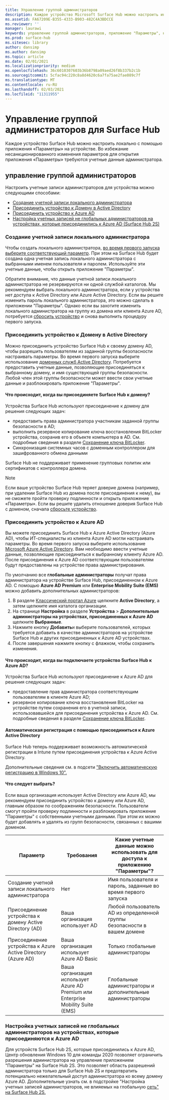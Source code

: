 ```yaml
---
title: Управление группой администраторов
description: Каждое устройство Microsoft Surface Hub можно настроить индивидуально, открыв приложение "Параметры" на устройстве.
ms.assetid: FA67209E-B355-4333-B903-482C4A3BDCCE
ms.reviewer: ''
manager: laurawi
keywords: управление группой администраторов, приложение "Параметры", настройка Surface Hub
ms.prod: surface-hub
ms.sitesec: library
author: dansimp
ms.author: dansimp
ms.topic: article
ms.date: 02/01/2021
ms.localizationpriority: medium
ms.openlocfilehash: 36c6010307603b36b8798a09aed26f8b337b2c1b
ms.sourcegitcommit: 5cfac94c220c8a8d4620c6a7fa75ae2fae089c7f
ms.translationtype: MT
ms.contentlocale: ru-RU
ms.lasthandoff: 02/03/2021
ms.locfileid: "11311955"
---
```

# Управление группой администраторов для Surface Hub


Каждое устройство Surface Hub можно настроить локально с помощью приложения «Параметры» на устройстве. Во избежание несанкционированного изменения параметров для открытия приложения «Параметры» требуются учетные данные администратора.


## управление группой администраторов

Настроить учетные записи администраторов для устройства можно следующими способами:

- [Создание учетной записи локального администратора](#create-a-local-admin-account)
- [Присоединить устройство к Домену в Active Directory](#domain-join-the-device-to-active-directory)
- [Присоединить устройство к Azure AD](#azure-ad-join-the-device)
- [Настройка учетных записей не глобальных администраторов на устройствах, которые присоединились к Azure AD (Surface Hub 2S)](#configure-non-global-admin-accounts-on-azure-ad-joined-devices)


### Создание учетной записи локального администратора

Чтобы создать локального администратора, [во время первого запуска выберите соответствующий параметр](first-run-program-surface-hub.md#use-a-local-admin). При этом на Surface Hub будет создана одна учетная запись локального администратора с выбранными именем пользователя и паролем. Используйте эти учетные данные, чтобы открыть приложение "Параметры".

Обратите внимание, что данные учетной записи локального администратора не резервируются ни одной службой каталогов. Мы рекомендуем выбрать локального администратора, если у устройства нет доступа к Active Directory или Azure Active Directory. Если вы решите изменить пароль локального администратора, это можно сделать в приложении "Параметры". Однако если вы захотите изменить локального администратора на группу из домена или клиента Azure AD, потребуется [сбросить устройство](device-reset-surface-hub.md) и снова выполнить процедуру первого запуска.

### Присоединить устройство к Домену в Active Directory

Можно присоединить устройство Surface Hub к своему домену AD, чтобы разрешить пользователям из заданной группы безопасности настраивать параметры. Во время первого запуска выберите использование [доменных служб Active Directory](first-run-program-surface-hub.md#use-active-directory-domain-services). Потребуется предоставить учетные данные, позволяющие присоединяться к выбранному домену, и имя существующей группы безопасности. Любой член этой группы безопасности может ввести свои учетные данные и разблокировать приложение "Параметры".

#### Что происходит, когда вы присоединяете Surface Hub к домену?
Устройства Surface Hub используют присоединение к домену для решения следующих задач:
- предоставить права администратора участникам заданной группы безопасности в AD;
- выполнить резервное копирование ключа восстановления BitLocker устройства, сохранив его в объекте компьютера в AD. См. подробные сведения в разделе [Сохранение ключа BitLocker](save-bitlocker-key-surface-hub.md).
- Синхронизация системных часов с доменным контроллером для зашифрованного обмена данными

Surface Hub не поддерживает применение групповых политик или сертификатов с контроллера домена.

> [!NOTE]
> Если ваше устройство Surface Hub теряет доверие домена (например, при удалении Surface Hub из домена после присоединения к нему), вы не сможете пройти проверку подлинности и открыть приложение «Параметры». Если вы решите удалить отношение доверия Surface Hub с доменом, сначала [сбросьте устройство](device-reset-surface-hub.md).


### Присоединить устройство к Azure AD

Вы можете присоединить Surface Hub к Azure Active Directory (Azure AD), чтобы ИТ-специалисты из клиента Azure AD могли настраивать параметры. Во время первого запуска выберите использование [Microsoft Azure Active Directory](first-run-program-surface-hub.md#use-microsoft-azure-active-directory). Вам необходимо ввести учетные данные, позволяющие присоединиться к выбранному клиенту Azure AD. После присоединения к Azure AD соответствующим пользователям будут предоставлены на устройстве права администрирования.

По умолчанию все **глобальные администраторы** получат права администратора на устройстве Surface Hub, присоединенном к Azure AD. С помощью **Azure AD Premium** или **Enterprise Mobility Suite (EMS)** можно добавить дополнительных администраторов:
1.  В разделе [Классический портал Azure](https://manage.windowsazure.com/) щелкните **Active Directory**, а затем щелкните имя каталога организации.
2.  На странице **Настройка** в разделе **Устройства** > **Дополнительные администраторы на устройствах, присоединенных к Azure AD** щелкните **Выбранные**.
3.  Нажмите кнопку **Добавить**и выберите пользователей, которых требуется добавить в качестве администраторов на устройстве Surface Hub и других присоединенных к Azure AD устройствах.
4.  После завершения нажмите кнопку с флажком, чтобы сохранить изменения.

#### Что происходит, когда вы подключаете устройство Surface Hub к Azure AD?
Устройства Surface Hub используют присоединение к Azure AD для решения следующих задач:
- предоставление прав администратора соответствующим пользователям в клиенте Azure AD;
- резервное копирование ключа восстановления BitLocker на устройстве путем сохранения его в учетной записи, использовавшейся для присоединения устройства к Azure AD. См. подробные сведения в разделе [Сохранение ключа BitLocker](save-bitlocker-key-surface-hub.md).

#### Автоматическая регистрация с помощью присоединиться к Azure Active Directory

Surface Hub теперь поддерживает возможность автоматической регистрации в Intune путем присоединения устройства к Azure Active Directory. 

Дополнительные сведения см. в подсети ["Включить автоматическую регистрацию в Windows 10".](https://docs.microsoft.com/intune/windows-enroll#enable-windows-10-automatic-enrollment)

#### Что следует выбрать?

Если ваша организация использует Active Directory или Azure AD, мы рекомендуем присоединить устройство к домену или Azure AD, главным образом по соображениям безопасности. Пользователи смогут пройти проверку подлинности и разблокировать приложение "Параметры" с собственными учетными данными. При этом их можно будет добавлять и удалять из групп безопасности, связанных с вашими доменом.

| Параметр                                            | Требования                            | Какие учетные данные можно использовать для доступа к приложению "Параметры"?  |
|---------------------------------------------------|-----------------------------------------|-------|
| Создание учетной записи локального администратора                      | Нет                                    | Имя пользователя и пароль, заданные во время первого запуска |
| Присоединение устройства к домену Active Directory (AD)              | Ваша организация использует AD               | Любой пользователь AD из определенной группы безопасности в вашем домене |
| Присоединение устройства к Azure Active Directory (Azure AD) | Ваша организация использует Azure AD Basic   | Только глобальные администраторы |
| &nbsp;                                            | Ваша организация использует Azure AD Premium или Enterprise Mobility Suite (EMS) | Глобальные администраторы и дополнительные администраторы |


### Настройка учетных записей не глобальных администраторов на устройствах, которые присоединяются к Azure AD

Для устройств Surface Hub 2S, которые присоединились к Azure AD, Центр обновления Windows 10 для команды 2020 позволяет ограничить разрешения администратора на управление приложением "Параметры" на Surface Hub 2S. Это позволяет область разрешений администратора только для Surface Hub 2S и предотвратить потенциально нежелательный доступ администратора ко всему домену Azure AD. Дополнительные узнать см. в подстройке "Настройка учетных записей администраторов, не влияемых на глобальную [сеть" на Surface Hub 2S.](surface-hub-2s-nonglobal-admin.md)